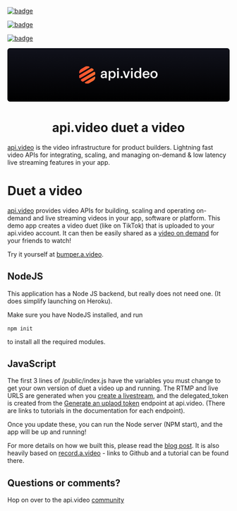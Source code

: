 [![badge](https://img.shields.io/twitter/follow/api_video?style=social)](https://twitter.com/intent/follow?screen_name=api_video)

[![badge](https://img.shields.io/github/stars/apivideo/duetavideo?style=social)](https://github.com/apivideo/duetavideo)

[![badge](https://img.shields.io/discourse/topics?server=https%3A%2F%2Fcommunity.api.video)](https://community.api.video)

![](https://github.com/apivideo/API_OAS_file/blob/master/apivideo_banner.png)

<h1 align="center">api.video duet a video</h1>

[api.video](https://api.video) is the video infrastructure for product builders. Lightning fast video APIs for integrating, scaling, and managing on-demand & low latency live streaming features in your app.


# Duet a video
[api.video](https://api.video) provides video APIs for building, scaling and operating on-demand and live streaming videos in your app, software or platform. This demo app creates a video duet (like on TikTok) that is uploaded to your api.video account. It can then be easily shared as a [video on demand](https://api.video/what-is/vod-video-on-demand) for your friends to watch!

Try it yourself at [bumper.a.video](https://bumper.a.video).

## NodeJS

This application has a Node JS backend, but really does not need one. (It does simplify launching on Heroku).

Make sure you have NodeJS installed, and run 

```
npm init
```

to install all the required modules.

## JavaScript

The first 3 lines of /public/index.js have the variables you must change to get your own version of duet a video up and running. The RTMP and live URLS are generated when you [create a livestream](https://docs.api.video/reference/post_live-streams), and the delegated_token is created from the [Generate an uplaod token](https://docs.api.video/reference/post_upload-tokens) endpoint at api.video.  (There are links to tutorials in the documentation for each endpoint).

Once you update these, you can run the Node server (NPM start), and the app will be up and running!

For more details on how we built this, please read the [blog post](https://api.video/blog/tutorials/video-duets-in-the-browser). It is also heavily based on [record.a.video](https://record.a.video) - links to Github and a tutorial can be found there.

## Questions or comments?

Hop on over to the api.video [community](https://community.api.video)
